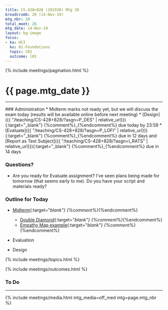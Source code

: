 ```yaml
---
title: CS-428+828 (201930) Mtg 20
breadcrumb: 20 (14-Nov-19)
mtg_nbr: 20
total_meet: 26
mtg_date: 14-Nov-19
layout: bg-image
focus:
- ka: HCI
  ku: 01-Foundations
  topic: t01
  outcome: l01
---
```

{% include meetings/pagination.html %}
<h1 class="text-center">{{ page.mtg_date }}</h1>
<hr />
### Administration
* Midterm marks not ready yet, but we will discuss the exam today (results will be available online before next meeting)
* [Design]({{ "/teaching/CS-428+828/?asgn=P_DES" | relative_url}}){:target="_blank"} {%comment%}_{%endcomment%} due today by 23:59
* [Evaluate]({{ "/teaching/CS-428+828/?asgn=P_LOFI" | relative_url}}){:target="_blank"} {%comment%}_{%endcomment%} due in 12 days and [Report as Test Subject]({{ "/teaching/CS-428+828/?asgn=I_RATS" | relative_url}}){:target="_blank"} {%comment%}_{%endcomment%} due in 14 days

### Questions?

* Are you ready for Evaluate assignment? I've seen plans being made for tomorrow (that seems early to me). Do you have your script and materials ready?

### Outline for Today

* [Midterm](../exams.html){:target="_blank"} {%comment%}_{%endcomment%}
  * [Double Diamond](https://www.designcouncil.org.uk/sites/default/files/asset/document/Double%20Diamond%20Model%202019.pdf){:target="_blank"} {%comment%}_{%endcomment%}
  * [Empathy Map example](https://media.nngroup.com/media/editor/2017/12/14/screen-shot-2017-12-14-at-55628-pm.png){:target="_blank"} {%comment%}_{%endcomment%}

* Evaluation
* Design

{% include meetings/topics.html %}

{% include meetings/outcomes.html %}

### To Do

<hr />
{% include meetings/media.html mtg_media=off_med mtg=page.mtg_nbr %}
